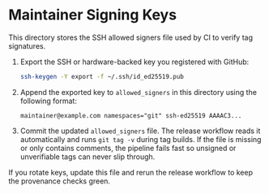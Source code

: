 # Maintainer Signing Keys

This directory stores the SSH allowed signers file used by CI to verify tag signatures.

1. Export the SSH or hardware-backed key you registered with GitHub:
   ```bash
   ssh-keygen -Y export -f ~/.ssh/id_ed25519.pub
   ```
2. Append the exported key to `allowed_signers` in this directory using the following format:
   ```
   maintainer@example.com namespaces="git" ssh-ed25519 AAAAC3...
   ```
3. Commit the updated `allowed_signers` file. The release workflow reads it automatically
   and runs `git tag -v` during tag builds. If the file is missing or only contains
   comments, the pipeline fails fast so unsigned or unverifiable tags can never slip
   through.

If you rotate keys, update this file and rerun the release workflow to keep the provenance checks green.
